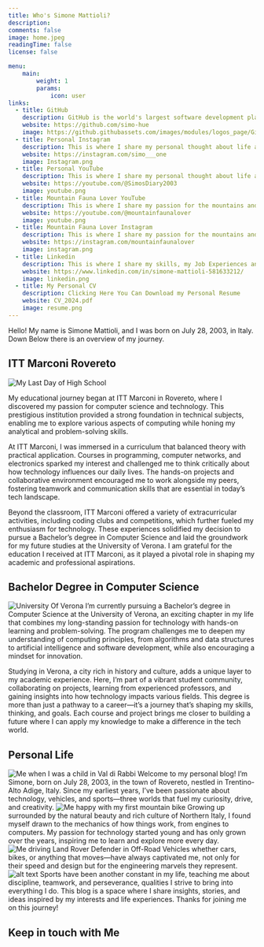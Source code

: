 ```yaml
---
title: Who's Simone Mattioli?
description: 
comments: false
image: home.jpeg
readingTime: false
license: false

menu:
    main: 
        weight: 1
        params:
            icon: user
links:
  - title: GitHub
    description: GitHub is the world's largest software development platform, and here is my account.
    website: https://github.com/simo-hue
    image: https://github.githubassets.com/images/modules/logos_page/GitHub-Mark.png
  - title: Personal Instagram
    description: This is where I share my personal thought about life and some of my experiences.
    website: https://instagram.com/simo___one
    image: Instagram.png
  - title: Personal YouTube
    description: This is where I share my personal thought about life and the majority of my experiences, such as travels/Volounteering Activity and more...
    website: https://youtube.com/@SimosDiary2003
    image: youtube.png
  - title: Mountain Fauna Lover YouTube
    description: This is where I share my passion for the mountains and Wildlife, I mostly record wild animals in their habitat, cycling tours and so much more...
    website: https://youtube.com/@mountainfaunalover
    image: youtube.png
  - title: Mountain Fauna Lover Instagram
    description: This is where I share my passion for the mountains and Wildlife, I mostly record wild animals in their habitat, cycling tours and so much more...
    website: https://instagram.com/mountainfaunalover
    image: instagram.png
  - title: Linkedin
    description: This is where I share my skills, my Job Experiences and CV
    website: https://www.linkedin.com/in/simone-mattioli-581633212/
    image: linkedin.png
  - title: My Personal CV
    description: Clicking Here You Can Download my Personal Resume
    website: CV_2024.pdf
    image: resume.png
---
```


Hello! My name is Simone Mattioli, and I was born on July 28, 2003, in Italy. 
Down Below there is an overview of my journey.

## ITT Marconi Rovereto
![My Last Day of High School](marconi.JPG)

My educational journey began at ITT Marconi in Rovereto, where I discovered my passion for computer science and technology. This prestigious institution provided a strong foundation in technical subjects, enabling me to explore various aspects of computing while honing my analytical and problem-solving skills.

At ITT Marconi, I was immersed in a curriculum that balanced theory with practical application. Courses in programming, computer networks, and electronics sparked my interest and challenged me to think critically about how technology influences our daily lives. The hands-on projects and collaborative environment encouraged me to work alongside my peers, fostering teamwork and communication skills that are essential in today’s tech landscape.

Beyond the classroom, ITT Marconi offered a variety of extracurricular activities, including coding clubs and competitions, which further fueled my enthusiasm for technology. These experiences solidified my decision to pursue a Bachelor’s degree in Computer Science and laid the groundwork for my future studies at the University of Verona. I am grateful for the education I received at ITT Marconi, as it played a pivotal role in shaping my academic and professional aspirations.

## Bachelor Degree in Computer Science
![University Of Verona](verona.jpg)
I’m currently pursuing a Bachelor’s degree in Computer Science at the University of Verona, an exciting chapter in my life that combines my long-standing passion for technology with hands-on learning and problem-solving. The program challenges me to deepen my understanding of computing principles, from algorithms and data structures to artificial intelligence and software development, while also encouraging a mindset for innovation.

Studying in Verona, a city rich in history and culture, adds a unique layer to my academic experience. Here, I’m part of a vibrant student community, collaborating on projects, learning from experienced professors, and gaining insights into how technology impacts various fields. This degree is more than just a pathway to a career—it’s a journey that’s shaping my skills, thinking, and goals. Each course and project brings me closer to building a future where I can apply my knowledge to make a difference in the tech world.

## Personal Life
![Me when I was a child in Val di Rabbi](rabbi.jpg)
Welcome to my personal blog! I’m Simone, born on July 28, 2003, in the town of Rovereto, nestled in Trentino-Alto Adige, Italy. Since my earliest years, I’ve been passionate about technology, vehicles, and sports—three worlds that fuel my curiosity, drive, and creativity.
![Me happy with my first mountain bike](biking.JPG)
Growing up surrounded by the natural beauty and rich culture of Northern Italy, I found myself drawn to the mechanics of how things work, from engines to computers. My passion for technology started young and has only grown over the years, inspiring me to learn and explore more every day. 
![Me driving Land Rover Defender in Off-Road](defender.jpg)
Vehicles whether cars, bikes, or anything that moves—have always captivated me, not only for their speed and design but for the engineering marvels they represent.
![alt text](alba.jpg)
Sports have been another constant in my life, teaching me about discipline, teamwork, and perseverance, qualities I strive to bring into everything I do. This blog is a space where I share insights, stories, and ideas inspired by my interests and life experiences. Thanks for joining me on this journey!

## Keep in touch with Me